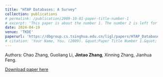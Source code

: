 ```yaml
---
title: "HTAP Databases: A Survey"
collection: publications
# permalink: /publication/2009-10-01-paper-title-number-1
# excerpt: 'This paper is about the number 1. The number 2 is left for future work.'
date: 2024-04-19
venue: 'TKDE'
paperurl: 'https://dbgroup.cs.tsinghua.edu.cn/ligl/papers/HTAP_Databases_A_Survey.pdf'
# citation: 'Your Name, You. (2009). &quot;Paper Title Number 1.&quot; <i>Journal 1</i>. 1(1).'
---
```

<!-- This paper is about the number 1. The number 2 is left for future work. -->
Authors: Chao Zhang, Guoliang Li, **Jintao Zhang**, Xinning Zhang, Jianhua Feng.

[Download paper here](https://dbgroup.cs.tsinghua.edu.cn/ligl/papers/HTAP_Databases_A_Survey.pdf)

<!-- Recommended citation: Your Name, You. (2009). "Paper Title Number 1." <i>Journal 1</i>. 1(1). -->